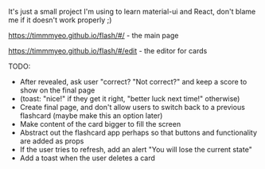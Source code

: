 It's just a small project I'm using to learn material-ui and React, don't blame me if it doesn't work properly ;)

https://timmmyeo.github.io/flash/#/ - the main page

https://timmmyeo.github.io/flash/#/edit - the editor for cards

TODO:
- After revealed, ask user "correct? "Not correct?" and keep a score to show on the final page 
- (toast: "nice!" if they get it right, "better luck next time!" otherwise)
- Create final page, and don't allow users to switch back to a previous flashcard (maybe make this an option later)
- Make content of the card bigger to fill the screen
- Abstract out the flashcard app perhaps so that buttons and functionality are added as props
- If the user tries to refresh, add an alert "You will lose the current state"
- Add a toast when the user deletes a card